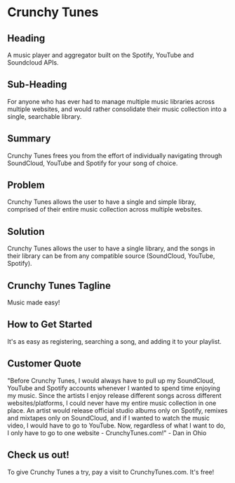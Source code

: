 # Crunchy Tunes #
 
## Heading ##
A music player and aggregator built on the Spotify, YouTube and Soundcloud APIs.

## Sub-Heading ##
For anyone who has ever had to manage multiple music libraries across multiple websites, and would rather consolidate their music collection into a single, searchable library.

## Summary ##
  Crunchy Tunes frees you from the effort of individually navigating through SoundCloud, YouTube and Spotify for your song of choice.

## Problem ##
  Crunchy Tunes allows the user to have a single and simple libray, comprised of their entire music collection across multiple websites.

## Solution ##
  Crunchy Tunes allows the user to have a single library, and the songs in their library can be from any compatible source (SoundCloud, YouTube, Spotify).

## Crunchy Tunes Tagline ##
  Music made easy!
  
## How to Get Started ##
  It's as easy as registering, searching a song, and adding it to your playlist.

## Customer Quote ##
  "Before Crunchy Tunes, I would always have to pull up my SoundCloud, YouTube and Spotify accounts whenever I wanted to spend time enjoying my music. Since the artists I enjoy release different songs across different websites/platforms, I could never have my entire music collection in one place. An artist would release official studio albums only on Spotify, remixes and mixtapes only on SoundCloud, and if I wanted to watch the music video, I would have to go to YouTube. Now, regardless of what I want to do, I only have to go to one website - CrunchyTunes.com!" - Dan in Ohio

## Check us out! ##
  To give Crunchy Tunes a try, pay a visit to CrunchyTunes.com. It's free!
